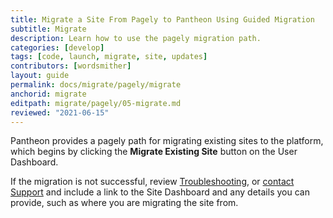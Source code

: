 ```yaml
---
title: Migrate a Site From Pagely to Pantheon Using Guided Migration
subtitle: Migrate
description: Learn how to use the pagely migration path.
categories: [develop]
tags: [code, launch, migrate, site, updates]
contributors: [wordsmither]
layout: guide
permalink: docs/migrate/pagely/migrate
anchorid: migrate
editpath: migrate/pagely/05-migrate.md
reviewed: "2021-06-15"
---
```


Pantheon provides a pagely path for migrating existing sites to the platform, which begins by clicking the **Migrate Existing Site** button on the User Dashboard.

<Partial file="migrate/migrate-wordpress.md" />

If the migration is not successful, review [Troubleshooting](troubleshooting), or [contact Support](/guides/support/contact-support/) and include a link to the Site Dashboard and any details you can provide, such as where you are migrating the site from.
